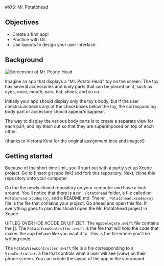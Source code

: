#iOS: Mr. Potatohead

## Objectives

- Create a first app!
- Practice with Git.
- Use layouts to design your user interface.


## Background

![Screenshot of Mr. Potato Head](potato.png)

Imagine an app that displays a "Mr. Potato Head" toy on the screen. The toy has several accessories and body parts that can be placed on it, such as eyes, nose, mouth, ears, hat, shoes, and so on.

Initially your app should display only the toy's body, but if the user checks/unchecks any of the checkboxes below the toy, the corresponding body part or accessory should appear/disappear.

The way to display the various body parts is to create a separate view for each part, and lay them out so that they are superimposed on top of each other.

(thanks to Victoria Kirst for the original assignment idea and images!)

## Getting started 

Because of the short time limit, you'll start out with a partly set up Xcode project. Go to [insert git repo link] and fork this repository. Next, clone this repository onto your computer. 

Go the the newly cloned repository on your computer and have a look around. You'll notice that there is a `Mr. Potatohead` folder, a file called `Mr. Potatohead.xcodeproj`, and a README.md. The `Mr. Potatohead.xcodeproj` file is the file that contains your project. Go ahead and open this file. If everything goes to plan this should open the Mr. Potatohead project in Xcode.  

UITLEG OVER HOE XCODE ER UIT ZIET. 
The `AppDelegate.swift` file contains the []. The `PotatoViewController.swift` is the file that will hold the code that makes the app behave like you want it to. This is the file where you'll be writing code. 

The `PotatoViewController.swift` file is a file corresponding to a `ViewController`: a file that controls what a user will see (view) on their phone screen. You can create the layout of the app in the storyboard. 